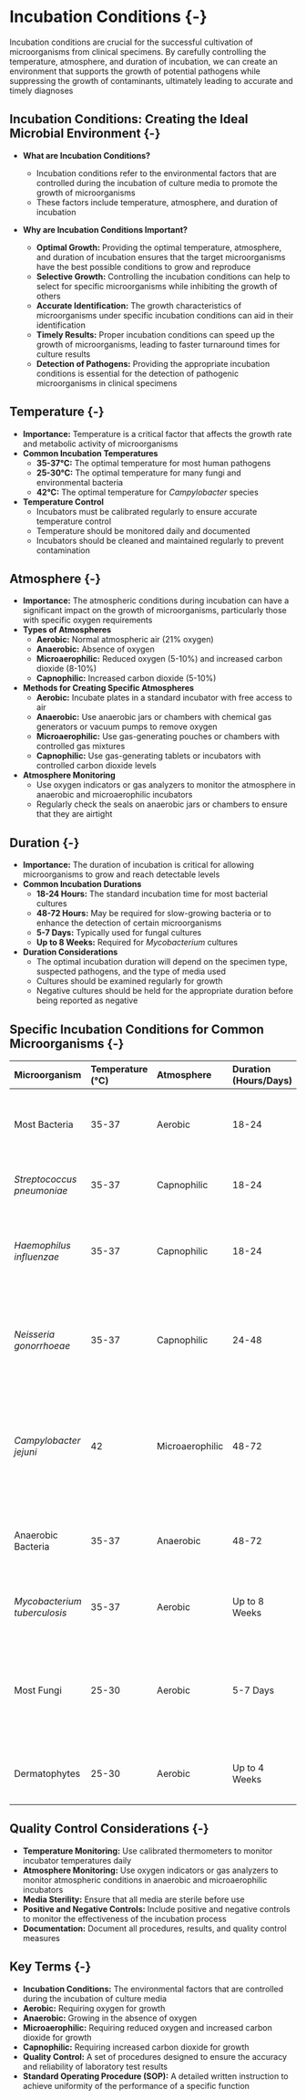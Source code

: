 # Incubation Conditions {-}

Incubation conditions are crucial for the successful cultivation of microorganisms from clinical specimens. By carefully controlling the temperature, atmosphere, and duration of incubation, we can create an environment that supports the growth of potential pathogens while suppressing the growth of contaminants, ultimately leading to accurate and timely diagnoses

## **Incubation Conditions: Creating the Ideal Microbial Environment** {-}

*   **What are Incubation Conditions?**
    *   Incubation conditions refer to the environmental factors that are controlled during the incubation of culture media to promote the growth of microorganisms
    *   These factors include temperature, atmosphere, and duration of incubation

*   **Why are Incubation Conditions Important?**
    *   **Optimal Growth:** Providing the optimal temperature, atmosphere, and duration of incubation ensures that the target microorganisms have the best possible conditions to grow and reproduce
    *   **Selective Growth:** Controlling the incubation conditions can help to select for specific microorganisms while inhibiting the growth of others
    *   **Accurate Identification:** The growth characteristics of microorganisms under specific incubation conditions can aid in their identification
    *   **Timely Results:** Proper incubation conditions can speed up the growth of microorganisms, leading to faster turnaround times for culture results
    *   **Detection of Pathogens:** Providing the appropriate incubation conditions is essential for the detection of pathogenic microorganisms in clinical specimens

## **Temperature** {-}

*   **Importance:** Temperature is a critical factor that affects the growth rate and metabolic activity of microorganisms
*   **Common Incubation Temperatures**
    *   **35-37°C:** The optimal temperature for most human pathogens
    *   **25-30°C:** The optimal temperature for many fungi and environmental bacteria
    *   **42°C:** The optimal temperature for *Campylobacter* species
*   **Temperature Control**
    *   Incubators must be calibrated regularly to ensure accurate temperature control
    *   Temperature should be monitored daily and documented
    *   Incubators should be cleaned and maintained regularly to prevent contamination

## **Atmosphere** {-}

*   **Importance:** The atmospheric conditions during incubation can have a significant impact on the growth of microorganisms, particularly those with specific oxygen requirements
*   **Types of Atmospheres**
    *   **Aerobic:** Normal atmospheric air (21% oxygen)
    *   **Anaerobic:** Absence of oxygen
    *   **Microaerophilic:** Reduced oxygen (5-10%) and increased carbon dioxide (8-10%)
    *   **Capnophilic:** Increased carbon dioxide (5-10%)
*   **Methods for Creating Specific Atmospheres**
    *   **Aerobic:** Incubate plates in a standard incubator with free access to air
    *   **Anaerobic:** Use anaerobic jars or chambers with chemical gas generators or vacuum pumps to remove oxygen
    *   **Microaerophilic:** Use gas-generating pouches or chambers with controlled gas mixtures
    *   **Capnophilic:** Use gas-generating tablets or incubators with controlled carbon dioxide levels
*   **Atmosphere Monitoring**
    *   Use oxygen indicators or gas analyzers to monitor the atmosphere in anaerobic and microaerophilic incubators
    *   Regularly check the seals on anaerobic jars or chambers to ensure that they are airtight

## **Duration** {-}

*   **Importance:** The duration of incubation is critical for allowing microorganisms to grow and reach detectable levels
*   **Common Incubation Durations**
    *   **18-24 Hours:** The standard incubation time for most bacterial cultures
    *   **48-72 Hours:** May be required for slow-growing bacteria or to enhance the detection of certain microorganisms
    *   **5-7 Days:** Typically used for fungal cultures
    *   **Up to 8 Weeks:** Required for *Mycobacterium* cultures
*   **Duration Considerations**
    *   The optimal incubation duration will depend on the specimen type, suspected pathogens, and the type of media used
    *   Cultures should be examined regularly for growth
    *   Negative cultures should be held for the appropriate duration before being reported as negative

## **Specific Incubation Conditions for Common Microorganisms** {-}

| Microorganism                      | Temperature (°C) | Atmosphere        | Duration (Hours/Days) | Notes                                                                                               |
| :---------------------------- | :---------------- | :---------------- | :-------------------- | :-------------------------------------------------------------------------------------------------- |
| Most Bacteria                    | 35-37             | Aerobic           | 18-24                 | Standard incubation conditions for most clinical specimens                                              |
| *Streptococcus pneumoniae*       | 35-37             | Capnophilic       | 18-24                 | Increased CO2 enhances growth                                                                           |
| *Haemophilus influenzae*        | 35-37             | Capnophilic       | 18-24                 | Requires hemin and NAD; increased CO2 enhances growth                                                   |
| *Neisseria gonorrhoeae*         | 35-37             | Capnophilic       | 24-48                 | Requires specific growth factors; increased CO2 enhances growth                                        |
| *Campylobacter jejuni*        | 42                | Microaerophilic   | 48-72                 | Requires reduced oxygen and increased CO2; elevated temperature inhibits other bacteria                 |
| Anaerobic Bacteria               | 35-37             | Anaerobic         | 48-72                 | Strict anaerobes require complete absence of oxygen                                                    |
| *Mycobacterium tuberculosis*  | 35-37             | Aerobic           | Up to 8 Weeks        | Slow-growing; requires prolonged incubation                                                           |
| Most Fungi                       | 25-30             | Aerobic           | 5-7 Days              | Lower temperature promotes fungal growth; some fungi may require longer incubation                    |
| Dermatophytes                    | 25-30             | Aerobic           | Up to 4 Weeks        | Slow-growing; requires prolonged incubation                                                           |

## **Quality Control Considerations** {-}

*   **Temperature Monitoring:** Use calibrated thermometers to monitor incubator temperatures daily
*   **Atmosphere Monitoring:** Use oxygen indicators or gas analyzers to monitor atmospheric conditions in anaerobic and microaerophilic incubators
*   **Media Sterility:** Ensure that all media are sterile before use
*   **Positive and Negative Controls:** Include positive and negative controls to monitor the effectiveness of the incubation process
*   **Documentation:** Document all procedures, results, and quality control measures

## **Key Terms** {-}

*   **Incubation Conditions:** The environmental factors that are controlled during the incubation of culture media
*   **Aerobic:** Requiring oxygen for growth
*   **Anaerobic:** Growing in the absence of oxygen
*   **Microaerophilic:** Requiring reduced oxygen and increased carbon dioxide for growth
*   **Capnophilic:** Requiring increased carbon dioxide for growth
*   **Quality Control:** A set of procedures designed to ensure the accuracy and reliability of laboratory test results
*   **Standard Operating Procedure (SOP):** A detailed written instruction to achieve uniformity of the performance of a specific function
